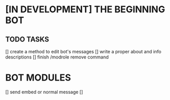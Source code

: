 # [IN DEVELOPMENT] THE BEGINNING BOT

## TODO TASKS
[] create a method to edit bot's messages
[] write a proper about and info descriptions
[] finish /modrole remove command

# BOT MODULES
[] send embed or normal message
[] 


